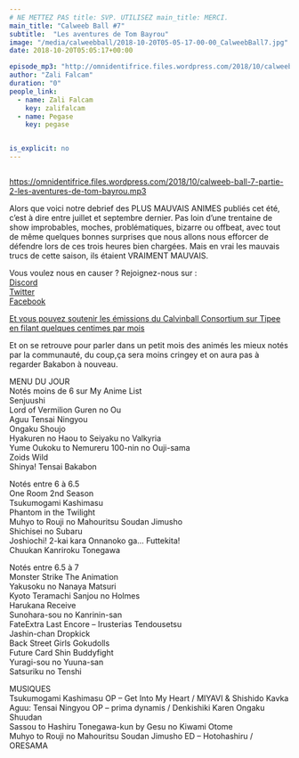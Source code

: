 ```yaml
---
# NE METTEZ PAS title: SVP. UTILISEZ main_title: MERCI.
main_title: "Calweeb Ball #7"
subtitle:  "Les aventures de Tom Bayrou"
image: "/media/calweebball/2018-10-20T05-05-17-00-00_CalweebBall7.jpg"
date: 2018-10-20T05:05:17+00:00

episode_mp3: "http://omnidentifrice.files.wordpress.com/2018/10/calweeb-ball-7-partie-2-les-aventures-de-tom-bayrou.mp3"
author: "Zali Falcam"
duration: "0"
people_link: 
  - name: Zali Falcam
    key: zalifalcam
  - name: Pegase
    key: pegase


is_explicit: no
---
```


<PodcastHeader/>

<!-- ECRIRE LA DESCRIPTION DE L'EPISODE SOUS CETTE LIGNE -->
<p><img src="https://calvinballradio.files.wordpress.com/2018/10/c7.jpg" alt=""></p>
<p><a href="https://omnidentifrice.files.wordpress.com/2018/10/calweeb-ball-7-partie-2-les-aventures-de-tom-bayrou.mp3" rel="nofollow">https://omnidentifrice.files.wordpress.com/2018/10/calweeb-ball-7-partie-2-les-aventures-de-tom-bayrou.mp3</a></p>
<p>Alors que voici notre debrief des PLUS MAUVAIS ANIMES publiés cet été, c’est à dire entre juillet et septembre dernier. Pas loin d’une trentaine de show improbables, moches, problématiques, bizarre ou offbeat, avec tout de même quelques bonnes surprises que nous allons nous efforcer de défendre lors de ces trois heures bien chargées. Mais en vrai les mauvais trucs de cette saison, ils étaient VRAIMENT MAUVAIS.</p>
<p>Vous voulez nous en causer ? Rejoignez-nous sur :<br>
<a href="http://discordapp.com/invite/4RnA9v7" rel="nofollow">Discord</a><br>
<a href="https://twitter.com/Calvinball_FM?lang=fr" rel="nofollow">Twitter</a><br>
<a href="https://www.facebook.com/CalvinballRadio/?ref=bookmarks" rel="nofollow">Facebook</a></p>
<p><a href="https://fr.tipeee.com/calvinball" rel="nofollow">Et vous pouvez soutenir les émissions du Calvinball Consortium sur Tipee en filant quelques centimes par mois</a></p>
<p>Et on se retrouve pour parler dans un petit mois des animés les mieux notés par la communauté, du coup,ça sera moins cringey et on aura pas à regarder Bakabon à nouveau.</p>
<p>MENU DU JOUR<br>
Notés moins de 6 sur My Anime List<br>
Senjuushi<br>
Lord of Vermilion Guren no Ou<br>
Aguu Tensai Ningyou<br>
Ongaku Shoujo<br>
Hyakuren no Haou to Seiyaku no Valkyria<br>
Yume Oukoku to Nemureru 100-nin no Ouji-sama<br>
Zoids Wild<br>
Shinya! Tensai Bakabon</p>
<p>Notés entre 6 à 6.5<br>
One Room 2nd Season<br>
Tsukumogami Kashimasu<br>
Phantom in the Twilight<br>
Muhyo to Rouji no Mahouritsu Soudan Jimusho<br>
Shichisei no Subaru<br>
Joshiochi! 2-kai kara Onnanoko ga… Futtekita!<br>
Chuukan Kanriroku Tonegawa</p>
<p>Notés entre 6.5 à 7<br>
Monster Strike The Animation<br>
Yakusoku no Nanaya Matsuri<br>
Kyoto Teramachi Sanjou no Holmes<br>
Harukana Receive<br>
Sunohara-sou no Kanrinin-san<br>
FateExtra Last Encore – Irusterias Tendousetsu<br>
Jashin-chan Dropkick<br>
Back Street Girls Gokudolls<br>
Future Card Shin Buddyfight<br>
Yuragi-sou no Yuuna-san<br>
Satsuriku no Tenshi</p>
<p>MUSIQUES <br>
Tsukumogami Kashimasu OP – Get Into My Heart / MIYAVI &amp; Shishido Kavka<br>
Aguu: Tensai Ningyou OP – prima dynamis / Denkishiki Karen Ongaku Shuudan<br>
Sassou to Hashiru Tonegawa-kun by Gesu no Kiwami Otome<br>
Muhyo to Rouji no Mahouritsu Soudan Jimusho ED – Hotohashiru / ORESAMA</p>


